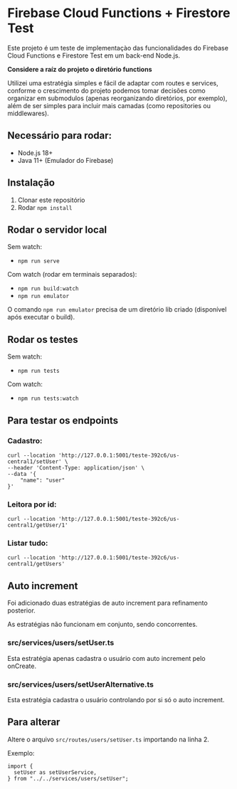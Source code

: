 # Firebase Cloud Functions + Firestore Test

Este projeto é um teste de implementaçào das funcionalidades do Firebase Cloud Functions e Firestore Test em um back-end Node.js.

**Considere a raíz do projeto o diretório functions**

Utilizei uma estratégia simples e fácil de adaptar com routes e services, conforme o crescimento do projeto podemos tomar decisões como organizar em submodulos (apenas reorganizando diretórios, por exemplo), além de ser simples para incluir mais camadas (como repositories ou middlewares).

## Necessário para rodar:

 - Node.js 18+
 - Java 11+ (Emulador do Firebase)

## Instalação

1. Clonar este repositório
2. Rodar `npm install`

## Rodar o servidor local

Sem watch:

 - `npm run serve`

Com watch (rodar em terminais separados):

 - `npm run build:watch`
 - `npm run emulator`

O comando `npm run emulator` precisa de um diretório lib criado (disponível após executar o build).

## Rodar os testes

Sem watch:

 - `npm run tests`

Com watch:

 - `npm run tests:watch`

## Para testar os endpoints

### Cadastro:

```
curl --location 'http://127.0.0.1:5001/teste-392c6/us-central1/setUser' \
--header 'Content-Type: application/json' \
--data '{
    "name": "user"
}'
```

### Leitora por id:

```
curl --location 'http://127.0.0.1:5001/teste-392c6/us-central1/getUser/1'
```

### Listar tudo:

```
curl --location 'http://127.0.0.1:5001/teste-392c6/us-central1/getUsers'
```

## Auto increment

Foi adicionado duas estratégias de auto increment para refinamento posterior.

As estratégias não funcionam em conjunto, sendo concorrentes.

### src/services/users/setUser.ts

Esta estratégia apenas cadastra o usuário com auto increment pelo onCreate.

### src/services/users/setUserAlternative.ts

Esta estratégia cadastra o usuário controlando por si só o auto increment.

## Para alterar

Altere o arquivo `src/routes/users/setUser.ts` importando na linha 2.

Exemplo: 

```
import {
  setUser as setUserService,
} from "../../services/users/setUser";

```
